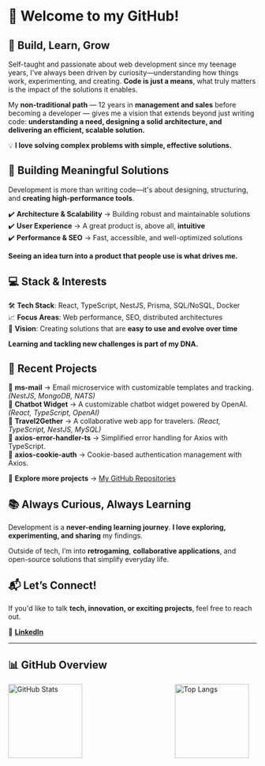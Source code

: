 # 👋 **Welcome to my GitHub!**  

## 🚀 **Build, Learn, Grow**  

Self-taught and passionate about web development since my teenage years, I've always been driven by curiosity—understanding how things work, experimenting, and creating. **Code is just a means**, what truly matters is the impact of the solutions it enables.  

My **non-traditional path** — 12 years in **management and sales** before becoming a developer — gives me a vision that extends beyond just writing code: **understanding a need, designing a solid architecture, and delivering an efficient, scalable solution.**  

💡 **I love solving complex problems with simple, effective solutions.**  

## 🔹 **Building Meaningful Solutions**  

Development is more than writing code—it's about designing, structuring, and **creating high-performance tools**.  

✔️ **Architecture & Scalability** → Building robust and maintainable solutions  
✔️ **User Experience** → A great product is, above all, **intuitive**  
✔️ **Performance & SEO** → Fast, accessible, and well-optimized solutions  

**Seeing an idea turn into a product that people use is what drives me.**  

## 💻 **Stack & Interests**  

🛠️ **Tech Stack**: React, TypeScript, NestJS, Prisma, SQL/NoSQL, Docker  
📈 **Focus Areas**: Web performance, SEO, distributed architectures  
🎯 **Vision**: Creating solutions that are **easy to use and evolve over time**  

**Learning and tackling new challenges is part of my DNA.**  

## 🚀 **Recent Projects**  

🔹 **ms-mail** → Email microservice with customizable templates and tracking. *(NestJS, MongoDB, NATS)*  
🔹 **Chatbot Widget** → A customizable chatbot widget powered by OpenAI. *(React, TypeScript, OpenAI)*  
🔹 **Travel2Gether** → A collaborative web app for travelers. *(React, TypeScript, NestJS, MySQL)*  
🔹 **axios-error-handler-ts** → Simplified error handling for Axios with TypeScript.  
🔹 **axios-cookie-auth** → Cookie-based authentication management with Axios.  

📂 **Explore more projects** → [My GitHub Repositories](https://github.com/Jszigeti?tab=repositories)  

## 📚 **Always Curious, Always Learning**  

Development is a **never-ending learning journey**. **I love exploring, experimenting, and sharing** my findings.  

Outside of tech, I’m into **retrogaming**, **collaborative applications**, and open-source solutions that simplify everyday life.  

## 📬 **Let’s Connect!**  
If you'd like to talk **tech, innovation, or exciting projects**, feel free to reach out.  

🔗 **[LinkedIn](https://www.linkedin.com/in/jonas-szigeti/)** 
___________________________________________________________________________

## 📊 **GitHub Overview**

<div style="display: flex;">
  <img src="https://github-readme-stats.vercel.app/api?username=Jszigeti&show_icons=true&theme=nord" alt="GitHub Stats" style="flex: 2; max-width: 67%; height: 150px;" />
  <img src="https://github-readme-stats.vercel.app/api/top-langs/?username=Jszigeti&layout=compact&theme=nord&hide=html,css,scss" alt="Top Langs" style="flex: 1; max-width: 33%; height: 150px;" />
</div>
